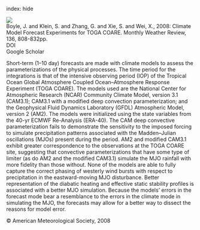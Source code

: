 index: hide

<div class="Citation">
    <div class="Citation-thumb CitationThumb-linked"  data-href="https://doi.org/10.1175/2007mwr2145.1">
      <img src="https://static.claimspace.cloud/climate-study-static/refs/thumbs/9/Boyle_et_al_2008-thumb.png" />
    </div>

  <div class="Citation-body">
    <div class="Citation-text">Boyle, J. and Klein, S. and Zhang, G. and Xie, S. and Wei, X., 2008: Climate Model Forecast Experiments for TOGA COARE. <span class="Article-journal">Monthly Weather Review, </span><span class="Article-volume">136, </span>808-832pp.</div>
    <div class="Citation-links">
      <div class="CitationLink" data-href="https://doi.org/10.1175/2007mwr2145.1">
        <div class="CitationLink-icon CitationLink-Doi"></div>
        <div class="CitationLink-text">DOI</div>
      </div>
      <div class="CitationLink" data-href="https://scholar.google.com/scholar?q=10.1175/2007mwr2145.1">
        <div class="CitationLink-icon CitationLink-Scholar"></div>
        <div class="CitationLink-text">Google Scholar</div>
      </div>
    </div>
  </div>
</div>

Short-term (1–10 day) forecasts are made with climate models to assess the parameterizations of the physical processes. The time period for the integrations is that of the intensive observing period (IOP) of the Tropical Ocean Global Atmosphere Coupled Ocean–Atmosphere Response Experiment (TOGA COARE). The models used are the National Center for Atmospheric Research (NCAR) Community Climate Model, version 3.1 (CAM3.1); CAM3.1 with a modified deep convection parameterization; and the Geophysical Fluid Dynamics Laboratory (GFDL) Atmospheric Model, version 2 (AM2). The models were initialized using the state variables from the 40-yr ECMWF Re-Analysis (ERA-40). The CAM deep convective parameterization fails to demonstrate the sensitivity to the imposed forcing to simulate precipitation patterns associated with the Madden–Julian oscillations (MJOs) present during the period. AM2 and modified CAM3.1 exhibit greater correspondence to the observations at the TOGA COARE site, suggesting that convective parameterizations that have some type of limiter (as do AM2 and the modified CAM3.1) simulate the MJO rainfall with more fidelity than those without. None of the models are able to fully capture the correct phasing of westerly wind bursts with respect to precipitation in the eastward-moving MJO disturbance. Better representation of the diabatic heating and effective static stability profiles is associated with a better MJO simulation. Because the models’ errors in the forecast mode bear a resemblance to the errors in the climate mode in simulating the MJO, the forecasts may allow for a better way to dissect the reasons for model error.

<div class="Citation-copy">
&copy; American Meteorological Society, 2008
</div>